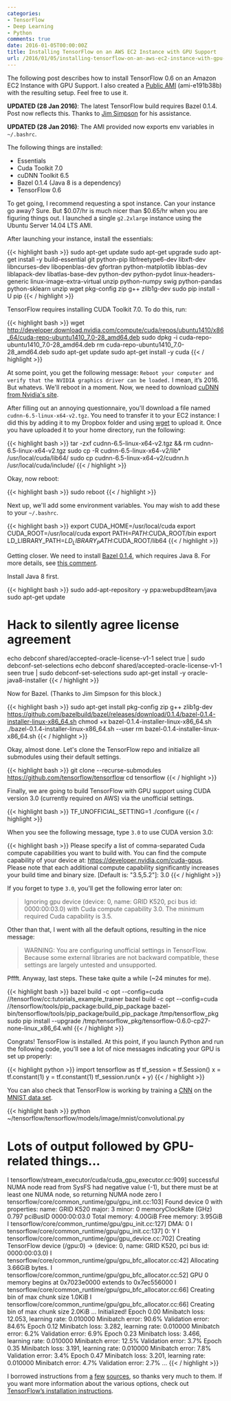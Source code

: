 ```yaml
---
categories:
- TensorFlow
- Deep Learning
- Python
comments: true
date: 2016-01-05T00:00:00Z
title: Installing TensorFlow on an AWS EC2 Instance with GPU Support
url: /2016/01/05/installing-tensorflow-on-an-aws-ec2-instance-with-gpu-support/
---
```


The following post describes how to install TensorFlow 0.6 on an Amazon EC2
Instance with GPU Support. I also created a
[Public AMI](https://console.aws.amazon.com/ec2/v2/home?region=us-east-1#LaunchInstanceWizard:ami=ami-e191b38b) (ami-e191b38b) with the resulting setup. Feel free to use it.

**UPDATED (28 Jan 2016)**: The latest TensorFlow build requires Bazel 0.1.4. Post now reflects
this. Thanks to [Jim Simpson](https://github.com/jasimpson) for his assistance.

**UPDATED (28 Jan 2016)**: The AMI provided now exports env variables in `~/.bashrc`.

The following things are installed:

* Essentials
* Cuda Toolkit 7.0
* cuDNN Toolkit 6.5
* Bazel 0.1.4 (Java 8 is a dependency)
* TensorFlow 0.6

To get going, I recommend requesting a spot instance. Can your instance go away?
Sure. But $0.07/hr is much nicer than $0.65/hr when you are figuring things out.
I launched a single `g2.2xlarge` instance using the Ubuntu Server 14.04 LTS AMI.

After launching your instance, install the essentials:

{{< highlight bash >}}
sudo apt-get update
sudo apt-get upgrade
sudo apt-get install -y build-essential git python-pip libfreetype6-dev libxft-dev libncurses-dev libopenblas-dev gfortran python-matplotlib libblas-dev liblapack-dev libatlas-base-dev python-dev python-pydot linux-headers-generic linux-image-extra-virtual unzip python-numpy swig python-pandas python-sklearn unzip wget pkg-config zip g++ zlib1g-dev
sudo pip install -U pip
{{< / highlight >}}

TensorFlow requires installing CUDA Toolkit 7.0. To do this, run:

{{< highlight bash >}}
wget http://developer.download.nvidia.com/compute/cuda/repos/ubuntu1410/x86_64/cuda-repo-ubuntu1410_7.0-28_amd64.deb
sudo dpkg -i cuda-repo-ubuntu1410_7.0-28_amd64.deb
rm cuda-repo-ubuntu1410_7.0-28_amd64.deb
sudo apt-get update
sudo apt-get install -y cuda
{{< / highlight >}}

At some point, you get the following message: `Reboot your computer and verify
that the NVIDIA graphics driver can be loaded.` I mean, it’s 2016. But
whatevs. We'll reboot in a moment. Now, we need to download
[cuDNN from Nvidia's site](https://developer.nvidia.com/rdp/assets/cudnn-65-linux-v2-asset).

After filling out an annoying questionnaire, you'll download a file named
`cudnn-6.5-linux-x64-v2.tgz`. You need to transfer it to your EC2 instance: I
did this by adding it to my Dropbox folder and using
[wget](https://www.gnu.org/software/wget/) to upload it. Once you have uploaded
it to your home directory, run the following:

{{< highlight bash >}}
tar -zxf cudnn-6.5-linux-x64-v2.tgz && rm cudnn-6.5-linux-x64-v2.tgz
sudo cp -R cudnn-6.5-linux-x64-v2/lib* /usr/local/cuda/lib64/
sudo cp cudnn-6.5-linux-x64-v2/cudnn.h /usr/local/cuda/include/
{{< / highlight >}}

Okay, now reboot:

{{< highlight bash >}}
sudo reboot
{{< / highlight >}}

Next up, we'll add some environment variables. You may wish to add these to your
`~/.bashrc`.

{{< highlight bash >}}
export CUDA_HOME=/usr/local/cuda
export CUDA_ROOT=/usr/local/cuda
export PATH=$PATH:$CUDA_ROOT/bin
export LD_LIBRARY_PATH=$LD_LIBRARY_PATH:$CUDA_ROOT/lib64
{{< / highlight >}}

Getting closer. We need to install
[Bazel 0.1.4](https://github.com/bazelbuild/bazel/releases/tag/0.1.4), which
requires Java 8. For more details, see
[this comment](https://gist.github.com/erikbern/78ba519b97b440e10640#gistcomment-1645032).

Install Java 8 first.

{{< highlight bash >}}
sudo add-apt-repository -y ppa:webupd8team/java
sudo apt-get update
# Hack to silently agree license agreement
echo debconf shared/accepted-oracle-license-v1-1 select true | sudo debconf-set-selections
echo debconf shared/accepted-oracle-license-v1-1 seen true | sudo debconf-set-selections
sudo apt-get install -y oracle-java8-installer
{{< / highlight >}}

Now for Bazel. (Thanks to Jim Simpson for this block.)

{{< highlight bash >}}
sudo apt-get install pkg-config zip g++ zlib1g-dev
https://github.com/bazelbuild/bazel/releases/download/0.1.4/bazel-0.1.4-installer-linux-x86_64.sh
chmod +x bazel-0.1.4-installer-linux-x86_64.sh
./bazel-0.1.4-installer-linux-x86_64.sh --user
rm bazel-0.1.4-installer-linux-x86_64.sh
{{< / highlight >}}

Okay, almost done. Let's clone the TensorFlow repo and initialize all submodules
using their default settings.

{{< highlight bash >}}
git clone --recurse-submodules https://github.com/tensorflow/tensorflow
cd tensorflow
{{< / highlight >}}

Finally, we are going to build TensorFlow with GPU support using CUDA version
3.0 (currently required on AWS) via the unofficial settings.

{{< highlight bash >}}
TF_UNOFFICIAL_SETTING=1 ./configure
{{< / highlight >}}

When you see the following message, type `3.0` to use CUDA version 3.0:

{{< highlight bash >}}
Please specify a list of comma-separated Cuda compute capabilities you want to build with.
You can find the compute capability of your device at: https://developer.nvidia.com/cuda-gpus.
Please note that each additional compute capability significantly increases your build time and binary size.
[Default is: "3.5,5.2"]: 3.0
{{< / highlight >}}

If you forget to type `3.0`, you'll get the following error later on:

> Ignoring gpu device (device: 0, name: GRID K520, pci bus id: 0000:00:03.0) with Cuda compute capability 3.0. The minimum required Cuda capability is 3.5.

Other than that, I went with all the default options, resulting in the nice
message:

> WARNING: You are configuring unofficial settings in TensorFlow. Because some
> external libraries are not backward compatible, these settings are largely
> untested and unsupported.

Pffft. Anyway, last steps. These take quite a while (~24 minutes for me).

{{< highlight bash >}}
bazel build -c opt --config=cuda //tensorflow/cc:tutorials_example_trainer
bazel build -c opt --config=cuda //tensorflow/tools/pip_package:build_pip_package
bazel-bin/tensorflow/tools/pip_package/build_pip_package /tmp/tensorflow_pkg
sudo pip install --upgrade /tmp/tensorflow_pkg/tensorflow-0.6.0-cp27-none-linux_x86_64.whl
{{< / highlight >}}

Congrats! TensorFlow is installed. At this point, if you launch Python and run
the following code, you'll see a lot of nice messages indicating your GPU is set
up properly:

{{< highlight python >}}
import tensorflow as tf
tf_session = tf.Session()
x = tf.constant(1)
y = tf.constant(1)
tf_session.run(x + y)
{{< / highlight >}}

You can also check that TensorFlow is working by training a
[CNN](https://en.wikipedia.org/wiki/Convolutional_neural_network) on the
[MNIST data set](http://yann.lecun.com/exdb/mnist/).

{{< highlight bash >}}
python ~/tensorflow/tensorflow/models/image/mnist/convolutional.py

# Lots of output followed by GPU-related things...
I tensorflow/stream_executor/cuda/cuda_gpu_executor.cc:909] successful NUMA node read from SysFS had negative value (-1), but there must be at least one NUMA node, so returning NUMA node zero
I tensorflow/core/common_runtime/gpu/gpu_init.cc:103] Found device 0 with properties:
name: GRID K520
major: 3 minor: 0 memoryClockRate (GHz) 0.797
pciBusID 0000:00:03.0
Total memory: 4.00GiB
Free memory: 3.95GiB
I tensorflow/core/common_runtime/gpu/gpu_init.cc:127] DMA: 0
I tensorflow/core/common_runtime/gpu/gpu_init.cc:137] 0:   Y
I tensorflow/core/common_runtime/gpu/gpu_device.cc:702] Creating TensorFlow device (/gpu:0) -> (device: 0, name: GRID K520, pci bus id: 0000:00:03.0)
I tensorflow/core/common_runtime/gpu/gpu_bfc_allocator.cc:42] Allocating 3.66GiB bytes.
I tensorflow/core/common_runtime/gpu/gpu_bfc_allocator.cc:52] GPU 0 memory begins at 0x7023e0000 extends to 0x7ec556000
I tensorflow/core/common_runtime/gpu/gpu_bfc_allocator.cc:66] Creating bin of max chunk size 1.0KiB
I tensorflow/core/common_runtime/gpu/gpu_bfc_allocator.cc:66] Creating bin of max chunk size 2.0KiB
...
Initialized!
Epoch 0.00
Minibatch loss: 12.053, learning rate: 0.010000
Minibatch error: 90.6%
Validation error: 84.6%
Epoch 0.12
Minibatch loss: 3.282, learning rate: 0.010000
Minibatch error: 6.2%
Validation error: 6.9%
Epoch 0.23
Minibatch loss: 3.466, learning rate: 0.010000
Minibatch error: 12.5%
Validation error: 3.7%
Epoch 0.35
Minibatch loss: 3.191, learning rate: 0.010000
Minibatch error: 7.8%
Validation error: 3.4%
Epoch 0.47
Minibatch loss: 3.201, learning rate: 0.010000
Minibatch error: 4.7%
Validation error: 2.7%
...
{{< / highlight >}}

I borrowed instructions from
[a](http://erikbern.com/2015/11/12/installing-tensorflow-on-aws/)
[few](https://groups.google.com/a/tensorflow.org/forum/#!msg/discuss/jRkkvsB1iWA/qv8gJwV_CgAJ)
[sources](https://gist.github.com/dennybritz/8c2ca115b72ea98e5192), so thanks
very much to them. If you want more information about the various options, check
out [TensorFlow’s installation instructions](https://github.com/tensorflow/tensorflow/blob/master/tensorflow/g3doc/get_started/os_setup.md).
